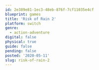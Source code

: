 ```yaml
---
id: 2e389e81-1ec3-48eb-876f-7cf11035e4cf
blueprint: games
title: 'Risk of Rain 2'
platform: switch
genre:
  - action-adventure
digital: false
physical: true
guide: false
pending: false
posted: '2020-05-11'
slug: risk-of-rain-2
---
```

